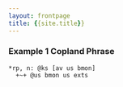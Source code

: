 ```yaml
---
layout: frontpage
title: {{site.title}}
---
```


### Example 1 Copland Phrase

```
*rp, n: @ks [av us bmon]  
  +~+ @us bmon us exts
```
